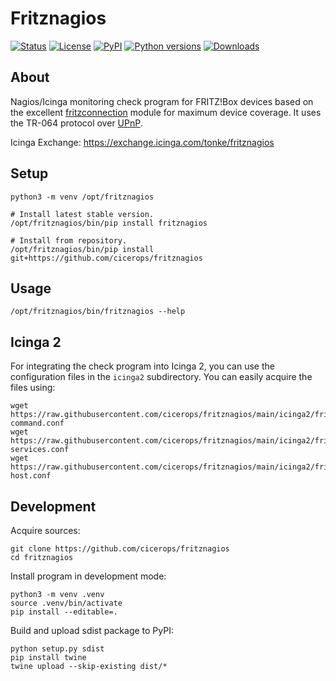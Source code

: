 # Fritznagios

[![Status](https://img.shields.io/pypi/status/fritznagios.svg?style=flat-square)](https://pypi.org/project/fritznagios/)
[![License](https://img.shields.io/github/license/cicerops/fritznagios.svg?style=flat-square)](https://github.com/cicerops/fritznagios/blob/main/LICENSE)
[![PyPI](https://img.shields.io/pypi/v/fritznagios.svg?style=flat-square)](https://pypi.org/project/fritznagios/)
[![Python versions](https://img.shields.io/pypi/pyversions/fritznagios.svg?style=flat-square)](https://pypi.org/project/fritznagios/)
[![Downloads](https://img.shields.io/pypi/dm/fritznagios.svg?style=flat-square)](https://pypi.org/project/fritznagios/)

## About

Nagios/Icinga monitoring check program for FRITZ!Box devices based on the
excellent [fritzconnection] module for maximum device coverage. It uses
the TR-064 protocol over [UPnP].

Icinga Exchange: https://exchange.icinga.com/tonke/fritznagios

[fritzconnection]: https://github.com/kbr/fritzconnection
[UPnP]: https://en.wikipedia.org/wiki/Universal_Plug_and_Play

## Setup

    python3 -m venv /opt/fritznagios

    # Install latest stable version.
    /opt/fritznagios/bin/pip install fritznagios

    # Install from repository.
    /opt/fritznagios/bin/pip install git+https://github.com/cicerops/fritznagios

## Usage

    /opt/fritznagios/bin/fritznagios --help

## Icinga 2

For integrating the check program into Icinga 2, you can use the
configuration files in the `icinga2` subdirectory. You can easily
acquire the files using:

    wget https://raw.githubusercontent.com/cicerops/fritznagios/main/icinga2/fritznagios-command.conf
    wget https://raw.githubusercontent.com/cicerops/fritznagios/main/icinga2/fritznagios-services.conf
    wget https://raw.githubusercontent.com/cicerops/fritznagios/main/icinga2/fritznagios-host.conf

## Development

Acquire sources:

    git clone https://github.com/cicerops/fritznagios
    cd fritznagios

Install program in development mode:

    python3 -m venv .venv
    source .venv/bin/activate
    pip install --editable=.

Build and upload sdist package to PyPI:

    python setup.py sdist
    pip install twine
    twine upload --skip-existing dist/*
